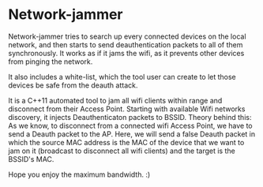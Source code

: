 # Network-jammer

Network-jammer tries to search up every connected devices on the local network, and then starts to send deauthentication packets to all of them synchronously. It works as if it jams the wifi, as it prevents other devices from pinging the network. 

It also includes a white-list, which the tool user can create to let those devices be safe from the deauth attack.

It is a C++11 automated tool to jam all wifi clients within range and disconnect from their Access Point. Starting with available Wifi networks discovery, it injects Deauthenticaton packets to BSSID. Theory behind this: As we know, to disconnect from a connected wifi Access Point, we have to send a Deauth packet to the AP. Here, we will send a false Deauth packet in which the source MAC address is the MAC of the device that we want to jam on it (broadcast to disconnect all wifi clients) and the target is the BSSID's MAC.

Hope you enjoy the maximum bandwidth. :)